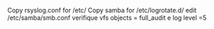 Copy rsyslog.conf for /etc/
Copy samba for /etc/logrotate.d/
edit /etc/samba/smb.conf verifique vfs objects = full_audit e log level =5

